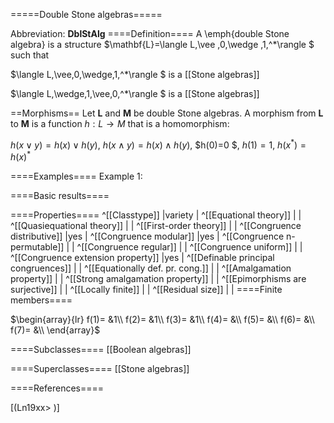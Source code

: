 =====Double Stone algebras=====

Abbreviation: **DblStAlg**
====Definition====
A \emph{double Stone algebra} is a structure $\mathbf{L}=\langle L,\vee ,0,\wedge ,1,^*\rangle $ such that


$\langle L,\vee,0,\wedge,1,^*\rangle $ is a [[Stone algebras]]


$\langle L,\wedge,1,\vee,0,^*\rangle $ is a [[Stone algebras]]

==Morphisms==
Let $\mathbf{L}$ and $\mathbf{M}$ be double Stone algebras. A morphism from $\mathbf{L}$ to $\mathbf{M}$ is a function $h:L\rightarrow M$ that is a
homomorphism: 

$h(x\vee y)=h(x)\vee h(y)$, $h(x\wedge y)=h(x)\wedge h(y)$, $h(0)=0 $, $h(1)=1$, $h(x^*)=h(x)^*$

====Examples====
Example 1: 

====Basic results====

====Properties====
^[[Classtype]]  |variety |
^[[Equational theory]]  | |
^[[Quasiequational theory]]  | |
^[[First-order theory]]  | |
^[[Congruence distributive]]  |yes |
^[[Congruence modular]]  |yes |
^[[Congruence n-permutable]]  | |
^[[Congruence regular]]  | |
^[[Congruence uniform]]  | |
^[[Congruence extension property]]  |yes |
^[[Definable principal congruences]]  | |
^[[Equationally def. pr. cong.]]  | |
^[[Amalgamation property]]  | |
^[[Strong amalgamation property]]  | |
^[[Epimorphisms are surjective]]  | |
^[[Locally finite]]  | |
^[[Residual size]]  | |
====Finite members====

$\begin{array}{lr}
f(1)= &1\\
f(2)= &1\\
f(3)= &1\\
f(4)= &\\
f(5)= &\\
f(6)= &\\
f(7)= &\\
\end{array}$

====Subclasses====
[[Boolean algebras]] 

====Superclasses====
[[Stone algebras]] 


====References====

[(Ln19xx>
)]